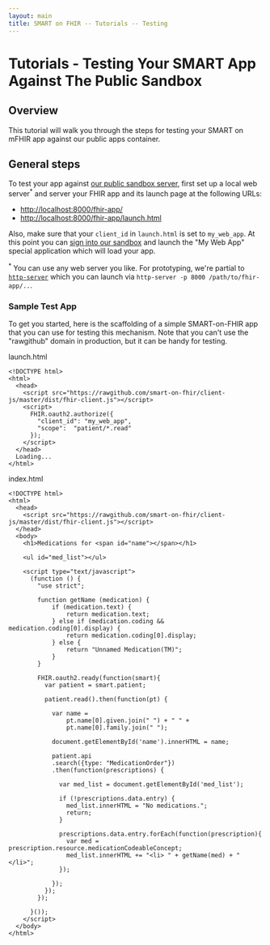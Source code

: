 ```yaml
---
layout: main
title: SMART on FHIR -- Tutorials -- Testing
---
```


# Tutorials - Testing Your SMART App Against The Public Sandbox

## Overview

This tutorial will walk you through the steps for testing your SMART on mFHIR
app against our public apps container.

## General steps

To test your app against [our public sandbox server](https://fhir.smarthealthit.org), first set up a local web server<sup>*</sup>
and server your FHIR app and its launch page at the following URLs:

* [http://localhost:8000/fhir-app/](http://localhost:8000/fhir-app/)
* [http://localhost:8000/fhir-app/launch.html](http://localhost:8000/fhir-app/launch.html)

Also, make sure that your `client_id` in `launch.html` is set to `my_web_app`. At this point
you can [sign into our sandbox](https://fhir.smarthealthit.org) and launch the "My Web App" special application which will
load your app.

<sup>*</sup> You can use any web server you like. For prototyping, we're partial to [`http-server`](https://github.com/nodeapps/http-server) which you can launch via
`http-server -p 8000 /path/to/fhir-app/..`.

### Sample Test App

To get you started, here is the scaffolding of a simple SMART-on-FHIR app that you can use
for testing this mechanism. Note that you can't use the "rawgithub" domain in production, 
but it can be handy for testing.

launch.html

```
<!DOCTYPE html>
<html>
  <head>
    <script src="https://rawgithub.com/smart-on-fhir/client-js/master/dist/fhir-client.js"></script>
    <script>
      FHIR.oauth2.authorize({
        "client_id": "my_web_app",
        "scope":  "patient/*.read"
      });
    </script>
  </head>
  Loading...
</html>
```

index.html

```
<!DOCTYPE html>
<html>
  <head>
    <script src="https://rawgithub.com/smart-on-fhir/client-js/master/dist/fhir-client.js"></script>
  </head>
  <body>
    <h1>Medications for <span id="name"></span></h1>

    <ul id="med_list"></ul>

    <script type="text/javascript">
      (function () {
        "use strict";
        
        function getName (medication) {
            if (medication.text) {
                return medication.text;
            } else if (medication.coding && medication.coding[0].display) {
                return medication.coding[0].display;
            } else {
                return "Unnamed Medication(TM)";
            }
        }

        FHIR.oauth2.ready(function(smart){
          var patient = smart.patient;

          patient.read().then(function(pt) {

            var name =
                pt.name[0].given.join(" ") + " " +  
                pt.name[0].family.join(" ");

            document.getElementById('name').innerHTML = name;

            patient.api
            .search({type: "MedicationOrder"})
            .then(function(prescriptions) {

              var med_list = document.getElementById('med_list');

              if (!prescriptions.data.entry) {
                med_list.innerHTML = "No medications.";
                return;
              }

              prescriptions.data.entry.forEach(function(prescription){
                var med = prescription.resource.medicationCodeableConcept;
                med_list.innerHTML += "<li> " + getName(med) + "</li>";
              });

            });
          });
        });

      }());
    </script>
  </body>
</html>
```
